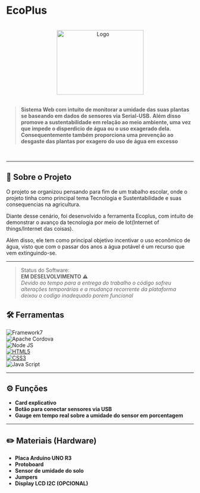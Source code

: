 # EcoPlus

<br>

<div align="center">
  <img width="233" height="173" alt="Logo" src="https://github.com/user-attachments/assets/10be4ff0-778f-4660-89fc-2d162dd5b654" />
</div>

<br>

> **Sistema Web com intuito de monitorar a umidade das suas plantas se baseando em dados de sensores via Serial-USB.**
> **Além disso promove a sustentabilidade em relação ao meio ambiente, uma vez que impede o disperdicio de água ou o uso exagerado dela.**
> **Consequentemente também proporciona uma prevenção ao desgaste das plantas por exagero do uso de água em excesso**

<br>

---

<h2>📖 Sobre o Projeto</h2>
<p>O projeto se organizou pensando para fim de um trabalho escolar, onde o projeto tinha como principal tema Tecnologia e Sustentabilidade e suas consequencias na agricultura.</p>
<p>Diante desse cenário, foi desenvolvido a ferramenta Ecoplus, com intuito de demonstrar o avanço da tecnologia por meio de Iot(Internet of things/Internet das coisas).</p>
<p>Além disso, ele tem como principal objetivo incentivar o uso econômico de água, visto que com o passar dos anos a água potável é um recurso que vem extinguindo-se.</p>

---

> Status do Software:  
> **EM DESELVOLVIMENTO ⚠️**  
> *Devido ao tempo para a entrega do trabalho o código sofreu alterações temporárias e a mudança recorrente da plataforma deixou o codigo inadequado porem funcional*

## 🛠️ Ferramentas

![Framework7](https://img.shields.io/badge/FRAMEWORK7-%23EE350F?style=for-the-badge&logo=framework7&logoColor=%23FFFFFF&logoSize=24&labelColor=%23EE350F)  
![Apache Cordova](https://img.shields.io/badge/APACHE%20CORDOVA-%23000047?style=for-the-badge&logo=apachecordova&logoColor=%23FFFFFF&logoSize=24&labelColor=%23000047)  
![Node JS](https://img.shields.io/badge/Node%20js-339933?style=for-the-badge&logo=nodedotjs&logoColor=white)  
[![HTML5](https://img.shields.io/badge/HTML5-E34F26?style=for-the-badge&logo=html5&logoColor=white)]()  
[![CSS3](https://img.shields.io/badge/CSS3-1572B6?style=for-the-badge&logo=css3&logoColor=white)]()  
![Java Script](https://img.shields.io/badge/JAVA%20SCRIPT-%23F7DF1E?style=for-the-badge&logo=javascript&logoColor=%23000000&logoSize=24&labelColor=%23F7DF1E)

---

## ⚙️ Funções

* **Card explicativo**
* **Botão para conectar sensores via USB**
* **Gauge em tempo real sobre a umidade do sensor em porcentagem**

---

## ✏️ Materiais (Hardware)

* **Placa Arduino UNO R3**
* **Protoboard**
* **Sensor de umidade do solo**
* **Jumpers**
* **Display LCD I2C (OPCIONAL)**


